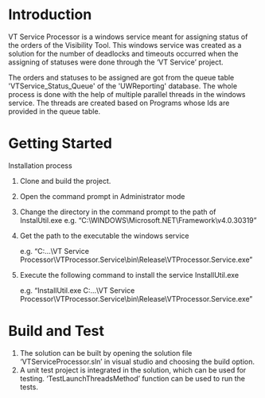 # Introduction 
VT Service Processor is a windows service meant for assigning status of the orders of the Visibility Tool. 
This windows service was created as a solution for the number of deadlocks and timeouts occurred when the assigning of statuses were done through the ‘VT Service’ project.


The orders and statuses to be assigned are got from the queue table 'VTService_Status_Queue' of the 'UWReporting' database. The whole process is done with the help of multiple parallel threads in the windows service.  The threads are created based on Programs whose Ids are provided in the queue table.

# Getting Started

Installation process
1. Clone and build the project. 
2. Open the command prompt in Administrator mode
3. Change the directory in the command prompt to the path of InstalUtil.exe
    e.g. “C:\WINDOWS\Microsoft.NET\Framework\v4.0.30319”
4. Get the path to the executable the windows service 

    e.g. “C:\...\VT Service Processor\VTProcessor.Service\bin\Release\VTProcessor.Service.exe”
5.	Execute the following command to install the service
        InstallUtil.exe <path to executable>

    e.g. “InstallUtil.exe  C:\...\VT Service Processor\VTProcessor.Service\bin\Release\VTProcessor.Service.exe”

# Build and Test
1.	The solution can be built by opening the solution file ‘VTServiceProcessor.sln’ in visual studio and choosing the build option. 
2.	A unit test project is integrated in the solution, which can be used for testing.  ‘TestLaunchThreadsMethod’ function can be used to run the tests.

